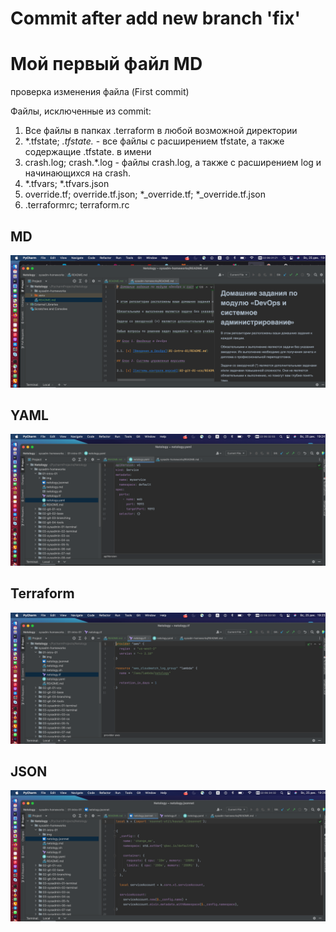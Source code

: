 # Commit after add new branch 'fix'  
# Мой первый файл MD

проверка изменения файла (First commit)

Файлы, исключенные из commit:
1. Все файлы в папках .terraform в любой возможной директории
2. *.tfstate; *.tfstate.* - все файлы с  расширением tfstate,  а также содержащие .tfstate. в имени
3. crash.log; crash.*.log - файлы crash.log, а также с расширением log и начинающихся на crash.
4. *.tfvars; *.tfvars.json
5. override.tf; override.tf.json; *_override.tf; *_override.tf.json
6. .terraformrc; terraform.rc

## MD
![img.png](img.png)

## YAML
![img_1.png](img_1.png)

## Terraform
![img_2.png](img_2.png)

## JSON
![img_3.png](img_3.png)
